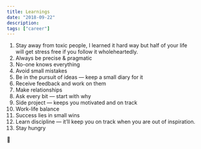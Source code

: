 ```yaml
---
title: Learnings
date: "2018-09-22"
description:
tags: ["career"]
---
```


1. Stay away from toxic people, I learned it hard way but half of your life will get stress free if you follow it wholeheartedly.
2. Always be precise & pragmatic
3. No-one knows everything
4. Avoid small mistakes
5. Be in the pursuit of ideas — keep a small diary for it
6. Receive feedback and work on them
7. Make relationships
8. Ask every bit — start with why
9. Side project — keeps you motivated and on track
10. Work-life balance
11. Success lies in small wins
12. Learn discipline — it’ll keep you on track when you are out of inspiration.
13. Stay hungry

🙏

